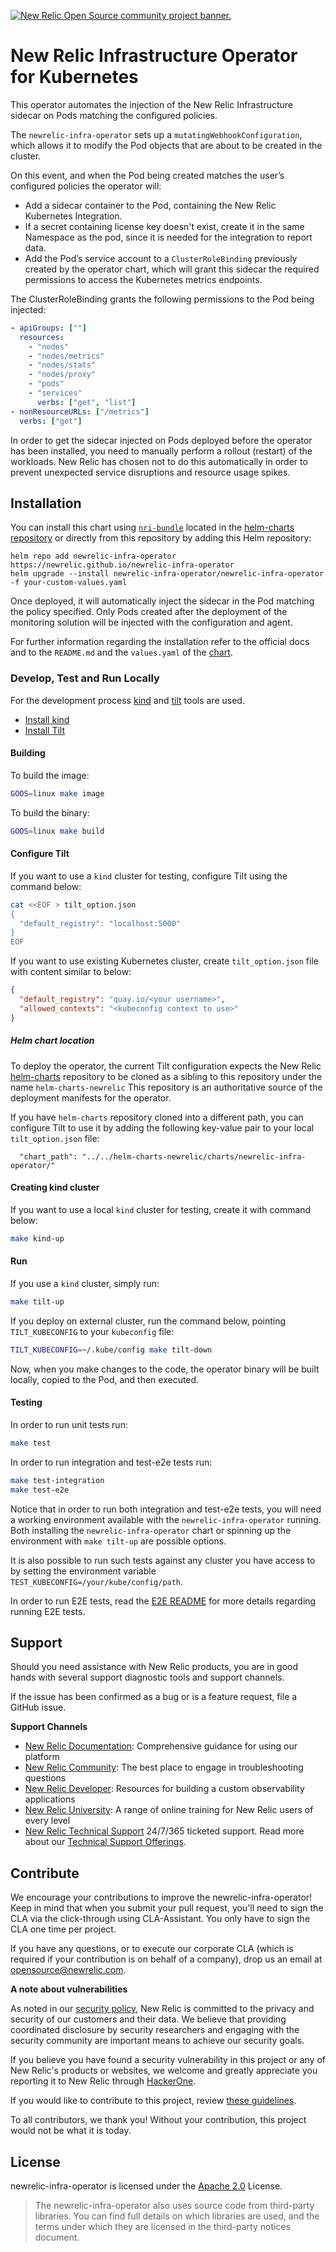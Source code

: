 <a href="https://opensource.newrelic.com/oss-category/#community-project"><picture><source media="(prefers-color-scheme: dark)" srcset="https://github.com/newrelic/opensource-website/raw/main/src/images/categories/dark/Community_Project.png"><source media="(prefers-color-scheme: light)" srcset="https://github.com/newrelic/opensource-website/raw/main/src/images/categories/Community_Project.png"><img alt="New Relic Open Source community project banner." src="https://github.com/newrelic/opensource-website/raw/main/src/images/categories/Community_Project.png"></picture></a>

# New Relic Infrastructure Operator for Kubernetes

This operator automates the injection of the New Relic Infrastructure sidecar on Pods matching the configured policies.

The `newrelic-infra-operator` sets up a `mutatingWebhookConfiguration`, which allows it to modify the Pod objects that are
about to be created in the cluster.

On this event, and when the Pod being created matches the user’s configured policies the operator will:

 - Add a sidecar container to the Pod, containing the New Relic Kubernetes Integration.
 - If a secret containing license key doesn't exist, create it in the same Namespace as the pod,
   since it is needed for the integration to report data.
 - Add the Pod’s service account to a `ClusterRoleBinding` previously created by the operator chart, which will grant this
   sidecar the required permissions to access the Kubernetes metrics endpoints. 
   

The ClusterRoleBinding grants the following permissions to the Pod being injected:
```yaml
- apiGroups: [""]
  resources:
    - "nodes"
    - "nodes/metrics"
    - "nodes/stats"
    - "nodes/proxy"
    - "pods"
    - "services"
      verbs: ["get", "list"]
- nonResourceURLs: ["/metrics"]
  verbs: ["get"]
```

In order to get the sidecar injected on Pods deployed before the operator has been installed, you need to manually
perform a rollout (restart) of the workloads. New Relic has chosen not to do this automatically in order to prevent 
unexpected service disruptions and resource usage spikes.

## Installation

You can install this chart using [`nri-bundle`](https://github.com/newrelic/helm-charts/tree/master/charts/nri-bundle) located in the
[helm-charts repository](https://github.com/newrelic/helm-charts) or directly from this repository by adding this Helm repository:

```shell
helm repo add newrelic-infra-operator https://newrelic.github.io/newrelic-infra-operator
helm upgrade --install newrelic-infra-operator/newrelic-infra-operator -f your-custom-values.yaml
```

Once deployed, it will automatically inject the sidecar in the Pod matching the policy specified.
Only Pods created after the deployment of the monitoring solution will be injected with the configuration and agent.

For further information regarding the installation refer to the official docs and to the `README.md` 
and the `values.yaml` of the [chart](https://github.com/newrelic/newrelic-infra-operator/tree/master/charts/newrelic-infra-operator).

### Develop, Test and Run Locally

For the development process [kind](https://kind.sigs.k8s.io) and [tilt](https://tilt.dev/) tools are used.

* [Install kind](https://kind.sigs.k8s.io/docs/user/quick-start/#installation)
* [Install Tilt](https://docs.tilt.dev/install.html)

#### Building

To build the image:
```sh
GOOS=linux make image
```

To build the binary:
```sh
GOOS=linux make build
```

#### Configure Tilt

If you want to use a `kind` cluster for testing, configure Tilt using the command below:

```sh
cat <<EOF > tilt_option.json
{
  "default_registry": "localhost:5000"
}
EOF
```

If you want to use existing Kubernetes cluster, create `tilt_option.json` file with content similar to below:

```json
{
  "default_registry": "quay.io/<your username>",
  "allowed_contexts": "<kubeconfig context to use>"
}
```

##### Helm chart location

To deploy the operator, the current Tilt configuration expects the New Relic 
[helm-charts](https://github.com/newrelic/helm-charts) repository to be
cloned as a sibling to this repository under the name `helm-charts-newrelic`
This repository is an authoritative source of the deployment manifests for the operator.

If you have `helm-charts` repository cloned into a different path, you can configure Tilt to use it by adding the
following key-value pair to your local `tilt_option.json` file:

```
  "chart_path": "../../helm-charts-newrelic/charts/newrelic-infra-operator/"
```

#### Creating kind cluster

If you want to use a local `kind` cluster for testing, create it with command below:

```sh
make kind-up
```

#### Run

If you use a `kind` cluster, simply run:

```sh
make tilt-up
```

If you deploy on external cluster, run the command below, pointing `TILT_KUBECONFIG` to your `kubeconfig` file:

```sh
TILT_KUBECONFIG=~/.kube/config make tilt-down
```

Now, when you make changes to the code, the operator binary will be built locally, copied to the Pod, and then executed.

#### Testing

In order to run unit tests run:
```sh
make test
```
In order to run integration and test-e2e tests run:

```sh
make test-integration
make test-e2e
```

Notice that in order to run both integration and test-e2e tests, you will need a working environment available with the
`newrelic-infra-operator` running. 
Both installing the `newrelic-infra-operator` chart or spinning up the environment with `make tilt-up` are possible options.

It is also possible to run such tests against any cluster you have access to by setting the environment variable
`TEST_KUBECONFIG=/your/kube/config/path`. 

In order to run E2E tests, read the [E2E README](./e2e/README.md) for more details regarding running E2E tests.

## Support

Should you need assistance with New Relic products, you are in good hands with several support diagnostic tools and support channels.

If the issue has been confirmed as a bug or is a feature request, file a GitHub issue.

**Support Channels**

* [New Relic Documentation](https://docs.newrelic.com): Comprehensive guidance for using our platform
* [New Relic Community](https://forum.newrelic.com/t/eks-fargate-integration/148947): The best place to engage in troubleshooting questions
* [New Relic Developer](https://developer.newrelic.com/): Resources for building a custom observability applications
* [New Relic University](https://learn.newrelic.com/): A range of online training for New Relic users of every level
* [New Relic Technical Support](https://support.newrelic.com/) 24/7/365 ticketed support. Read more about our [Technical Support Offerings](https://docs.newrelic.com/docs/licenses/license-information/general-usage-licenses/support-plan).

## Contribute

We encourage your contributions to improve the newrelic-infra-operator! Keep in mind that when you submit your pull request,
you'll need to sign the CLA via the click-through using CLA-Assistant. You only have to sign the CLA one time per 
project.

If you have any questions, or to execute our corporate CLA (which is required if your contribution is on behalf of a
company), drop us an email at opensource@newrelic.com.

**A note about vulnerabilities**

As noted in our [security policy](../../security/policy), New Relic is committed to the privacy and security of our
customers and their data. We believe that providing coordinated disclosure by security researchers and engaging with
the security community are important means to achieve our security goals.

If you believe you have found a security vulnerability in this project or any of New Relic's products or websites,
we welcome and greatly appreciate you reporting it to New Relic through [HackerOne](https://hackerone.com/newrelic).

If you would like to contribute to this project, review [these guidelines](./CONTRIBUTING.md).

To all contributors, we thank you!  Without your contribution, this project would not be what it is today.

## License

newrelic-infra-operator is licensed under the [Apache 2.0](http://apache.org/licenses/LICENSE-2.0.txt) License.

> The newrelic-infra-operator also uses source code from third-party libraries. 
> You can find full details on which libraries are used, and the terms under which they are licensed in the third-party 
> notices document.
